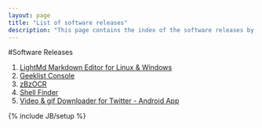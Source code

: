 ```yaml
---
layout: page
title: "List of software releases"
description: "This page contains the index of the software releases by me. Most of the softwares i create a open source. Go ahead and take a look. If it interests you, then feel free to contribute."
---
```


#Software Releases

1. [LightMd Markdown Editor for Linux & Windows](lightmd-markdown-editor-for-linux-and-windows/11/05/2014)
2. [Geeklist Console](software-list-of-releases-for-geeklist-console/11/14/2013) 						
3. [zBzOCR](list-of-zbzocr-releases/01/19/2014/)					
4. [Shell Finder](list-of-shell-finder-releases/11/14/2013) 	
5. [Video & gif Downloader for Twitter - Android App](pages/apps/tmd/)

{% include JB/setup %}
